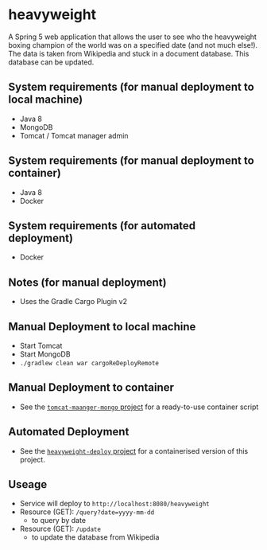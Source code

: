 # heavyweight
A Spring 5 web application that allows the user to see who the heavyweight boxing champion of the world was on a specified date (and not much else!). The data is taken from Wikipedia and stuck in a document database. This database can be updated.

## System requirements (for manual deployment to local machine)
* Java 8
* MongoDB
* Tomcat / Tomcat manager admin

## System requirements (for manual deployment to container)
* Java 8
* Docker

## System requirements (for automated deployment)
* Docker

## Notes (for manual deployment)
* Uses the Gradle Cargo Plugin v2

## Manual Deployment to local machine
* Start Tomcat
* Start MongoDB
* `./gradlew clean war cargoReDeployRemote`

## Manual Deployment to container
* See the [`tomcat-maanger-mongo` project](https://github.com/edwinek/tomcat-manager-mongo) for a ready-to-use container script 

## Automated Deployment
* See the [`heavyweight-deploy` project](https://github.com/edwinek/heavyweight-deploy) for a containerised version of this project.

## Useage
* Service will deploy to `http://localhost:8080/heavyweight`
* Resource (GET): `/query?date=yyyy-mm-dd`
    * to query by date
* Resource (GET): `/update`
    * to update the database from Wikipedia
